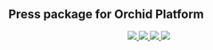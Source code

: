 ## Press package for Orchid Platform


<p align="center">
  <a href="https://travis-ci.org/orchidsoftware/press/">
    <img src="https://travis-ci.org/orchidsoftware/press.svg?branch=master">
  </a>
  <a href="https://packagist.org/packages/orchid/press">
    <img src="https://poser.pugx.org/orchid/press/v/stable"/>
  </a>
  <a href="https://packagist.org/packages/orchid/press">
    <img src="https://poser.pugx.org/orchid/press/downloads"/>
  </a>
  <a href="https://packagist.org/packages/orchid/press">
    <img src="https://poser.pugx.org/orchid/press/license"/>
  </a>
</p>


